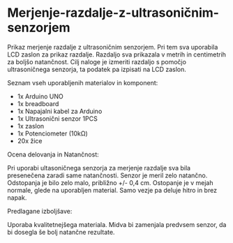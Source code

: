 # Merjenje-razdalje-z-ultrasoničnim-senzorjem
Prikaz merjenje razdalje z ultrasoničnim senzorjem. Pri tem sva uporabila LCD zaslon za prikaz razdalje. Razdaljo sva prikazala v metrih in centimetrih za boljšo natančnost. Cilj naloge je izmeriti razdaljo s pomočjo ultrasoničnega senzorja, ta podatek pa izpisati na LCD zaslon. 

Seznam vseh uporabljenih materialov in komponent:

- 1x Arduino UNO
- 1x breadboard
- 1x Napajalni kabel za Arduino
- 1x Ultrasonični senzor 1PCS
- 1x zaslon
- 1x Potenciometer (10kΩ)
- 20x žice

Ocena delovanja in Natančnost:

Pri uporabi ultasoničnega senzorja za merjenje razdalje sva bila presenečena zaradi same natančnosti. Senzor je meril zelo natančno. Odstopanja je bilo zelo malo, približno +/- 0,4 cm. Ostopanje je v mejah normale, glede na uporabljen material. Samo vezje pa deluje hitro in brez napak.

Predlagane izboljšave:

Uporaba kvalitetnejšega materiala. Midva bi zamenjala predvsem senzor, da bi dosegla še bolj natančne rezultate.
